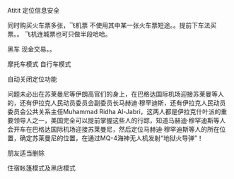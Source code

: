 Atitit 定位信息安全

同时购买火车票多张，飞机票
不使用其中某一张火车票短途。。提前下车法买票。。
飞机连城票也可只做半段哈哈。

黑车 现金交易。。

摩托车模式  自行车模式



自动关闭定位功能


问题未必出在苏莱曼尼等伊朗高官们的身上，在巴格达国际机场迎接苏莱曼等人的，还有伊拉克人民动员委员会副委员长马赫迪·穆罕迪斯，还有伊拉克人民动员委员会公共关系主任Muhammad Ridha Al-Jabri，这两人都是伊拉克什叶派的重要领导人之一，美国完全可以提前掌握这些人的行踪，知道马赫迪·穆罕迪斯等人会开车在巴格达国际机场迎接苏莱曼尼，然后定位马赫迪·穆罕迪斯等人的所在位置，确定苏莱曼尼的位置，在通过MQ-4海神无人机发射“地狱火导弹”！


朋友适当删除

住宿帐篷模式及黑店模式
